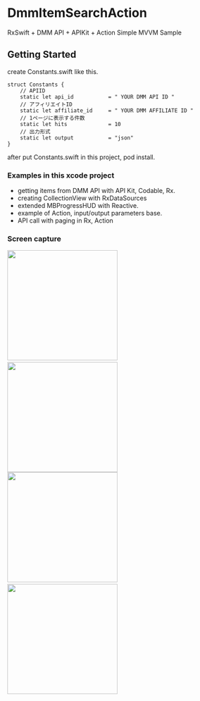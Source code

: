 # DmmItemSearchAction

RxSwift + DMM API + APIKit + Action  Simple MVVM Sample

## Getting Started
create Constants.swift like this.
```
struct Constants {
    // APIID
    static let api_id           = " YOUR DMM API ID "
    // アフィリエイトID
    static let affiliate_id     = " YOUR DMM AFFILIATE ID "
    // 1ページに表示する件数
    static let hits             = 10
    // 出力形式
    static let output           = "json"
}
```
after put Constants.swift in this project, pod install.

### Examples in this xcode project
- getting items from DMM API with API Kit, Codable, Rx.
- creating CollectionView with RxDataSources
- extended MBProgressHUD with Reactive.
- example of Action, input/output parameters base.
- API call with paging in Rx, Action

### Screen capture
<div>
<img src="https://user-images.githubusercontent.com/6063541/72665368-3e46b180-3a4b-11ea-8c65-24922ac7cc70.png" width="250">
　
<img src="https://user-images.githubusercontent.com/6063541/72665419-a85f5680-3a4b-11ea-8c74-d9c65991665a.png" width="250">
</div>

<div>
<img src="https://user-images.githubusercontent.com/6063541/72665397-73530400-3a4b-11ea-95f1-48411756291d.png" width="250">
　
<img src="https://user-images.githubusercontent.com/6063541/72665436-d93f8b80-3a4b-11ea-8688-b00e54503242.png" width="250">
</div>
